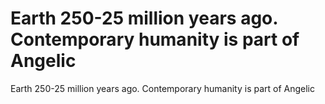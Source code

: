 # Earth 250-25 million years ago. Contemporary humanity is part of Angelic

Earth 250-25 million years ago. Contemporary humanity is part of Angelic